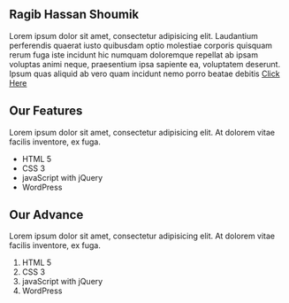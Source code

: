 ## Ragib Hassan Shoumik 
Lorem ipsum dolor sit amet, consectetur adipisicing elit. Laudantium perferendis quaerat iusto quibusdam optio molestiae corporis quisquam rerum fuga iste incidunt hic numquam doloremque repellat ab ipsam voluptas animi neque, praesentium ipsa sapiente ea, voluptatem deserunt. Ipsum quas aliquid ab vero quam incidunt nemo porro beatae debitis  [Click Here](http://ami.com)

## Our Features 
Lorem ipsum dolor sit amet, consectetur adipisicing elit. At dolorem vitae facilis inventore, ex fuga.
* HTML 5
* CSS 3
* javaScript with  jQuery 
* WordPress 

## Our Advance 
Lorem ipsum dolor sit amet, consectetur adipisicing elit. At dolorem vitae facilis inventore, ex fuga.
1. HTML 5
2. CSS 3
3. javaScript with  jQuery 
4. WordPress 